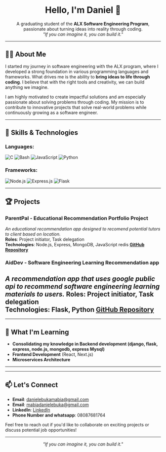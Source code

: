 <h1 align="center">Hello, I'm Daniel 👋</h1>
<p align="center">
  A graduating student of the <strong>ALX Software Engineering Program</strong>, passionate about turning ideas into reality through coding.
  <br>
  <i>"If you can imagine it, you can build it."</i>
</p>

---

## 👨‍💻 About Me
I started my journey in software engineering with the ALX program, where I developed a strong foundation in various programming languages and frameworks. What drives me is the ability to **bring ideas to life through coding**. I believe that with the right tools and creativity, we can build anything we imagine.

I am highly motivated to create impactful solutions and am especially passionate about solving problems through coding. My mission is to contribute to innovative projects that solve real-world problems while continuously growing as a software engineer.

---

## 🔧 Skills & Technologies

### Languages:

![C](https://img.shields.io/badge/C-A8B9CC?style=for-the-badge&logo=c&logoColor=white)
![Bash](https://img.shields.io/badge/Bash-4EAA25?style=for-the-badge&logo=gnu-bash&logoColor=white)
![JavaScript](https://img.shields.io/badge/JavaScript-F7DF1E?style=for-the-badge&logo=javascript&logoColor=black)
![Python](https://img.shields.io/badge/Python-3776AB?style=for-the-badge&logo=python&logoColor=white)

### Frameworks:
![Node.js](https://img.shields.io/badge/Node.js-339933?style=for-the-badge&logo=node.js&logoColor=white)
![Express.js](https://img.shields.io/badge/Express.js-000000?style=for-the-badge&logo=express&logoColor=white)
![Flask](https://img.shields.io/badge/Flask-000000?style=for-the-badge&logo=flask&logoColor=white)

---
## 🏆 Projects

### **ParentPal** - Educational Recommendation Portfolio Project  
_An educational recommendation app designed to recomend potential tutors to client based on location._  
**Roles**: Project initiator, Task delegation  
**Technologies**: Node.js, Express, MongoDB, JavaScript redis
[**GitHub Repository**](https://github.com/princedan-123/parentPal.git "portfolio project repo")

### **AidDev** - Software Engineering Learning Recommendation app
_A recommendation app that uses google public api to recommend software engineering learning materials to users._
**Roles**: Project initiator, Task delegation  
**Technologies**: Flask, Python
[**GitHub Repository**](https://github.com/princedan-123/aidDev.git "my first flask project")
---

---

## 🌱 What I'm Learning
- **Consolidating my knowledge in Backend development (django, flask, express, node.js, mongodb, express Mysql)**
- **Frontend Development** (React, Next.js)
- **Microservices Architecture**
---

---

## 📫 Let's Connect

- **Email**: [danielebukamabia@gmail.com](mailto:danielebukamabia@gmail.com "email me")
- **Email**: [mabiadanielebuka@gmail.com](mailto:mabiadanielebuka@gmail.com "email me")
- **LinkedIn**: [LinkedIn](https://www.linkedin.com/in/daniel-mabia/ "LinkedIn")
- **Phone Number and whatsapp**: 08087681764

Feel free to reach out if you'd like to collaborate on exciting projects or discuss potential job opportunities!

---

<p align="center">
  <i>"If you can imagine it, you can build it."</i>
</p>
<!--
**princedan-123/princedan-123** is a ✨ _special_ ✨ repository because its `README.md` (this file) appears on your GitHub profile.

Here are some ideas to get you started:

- 🔭 I’m currently working on ...
- 🌱 I’m currently learning ...
- 👯 I’m looking to collaborate on ...
- 🤔 I’m looking for help with ...
- 💬 Ask me about ...
- 📫 How to reach me: ...
- 😄 Pronouns: ...
- ⚡ Fun fact: ...
-->
